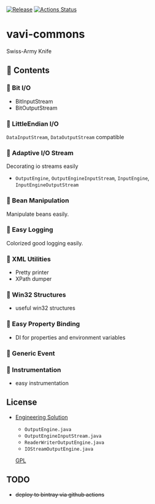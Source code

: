 [![Release](https://jitpack.io/v/umjammer/vavi-commons.svg)](https://jitpack.io/#umjammer/vavi-commons) [![Actions Status](https://github.com/umjammer/vavi-commons/workflows/Java%20CI/badge.svg)](https://github.com/umjammer/vavi-commons/actions)

# vavi-commons

Swiss-Army Knife

## 🧰 Contents

### 🔧 Bit I/O

  * BitInputStream
  * BitOutputStream

### 🔧 LittleEndian I/O

  `DataInputStream`, `DataOutputStream` compatible

### 🔧 Adaptive I/O Stream

  Decorating io streams easily

  * `OutputEngine`, `OutputEngineInputStream`, `InputEngine`, `InputEngineOutputStream`

### 🔧 Bean Manipulation

  Manipulate beans easily.

### 🔧 Easy Logging

  Colorized good logging easily.

### 🔧 XML Utilities

  * Pretty printer
  * XPath dumper

### 🔧 Win32 Structures

  * useful win32 structures

### 🔧 Easy Property Binding

  * DI for properties and environment variables

### 🔧 Generic Event

### 🔧 Instrumentation

  * easy instrumentation

## License

 * [Engineering Solution](https://www.ibm.com/developerworks/jp/java/library/j-io1/index.html)

   * `OutputEngine.java`
   * `OutputEngineInputStream.java`
   * `ReaderWriterOutputEngine.java`
   * `IOStreamOutputEngine.java`

   [GPL](http://www.gnu.org/licenses/gpl.html)

## TODO

 * ~~deploy to bintray via github actions~~

